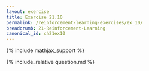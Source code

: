 ```yaml
---
layout: exercise
title: Exercise 21.10
permalink: /reinforcement-learning-exercises/ex_10/
breadcrumb: 21-Reinforcement-Learning
canonical_id: ch21ex10
---
```


{% include mathjax_support %}
<div id="hiddden">{% include_relative question.md %}</div>